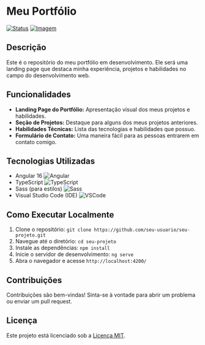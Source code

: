 # Meu Portfólio

[![Status](https://img.shields.io/badge/Status-Em%20Desenvolvimento-yellow)](https://github.com/seu-usuario/seu-projeto)
[![Imagem](https://img.shields.io/badge/Imagem-Portfolio-blueviolet)](https://github.com/seu-usuario/seu-projeto)

## Descrição

Este é o repositório do meu portfólio em desenvolvimento. Ele será uma landing page que destaca minha experiência, projetos e habilidades no campo do desenvolvimento web.

## Funcionalidades

- **Landing Page do Portfólio:** Apresentação visual dos meus projetos e habilidades.
- **Seção de Projetos:** Destaque para alguns dos meus projetos anteriores.
- **Habilidades Técnicas:** Lista das tecnologias e habilidades que possuo.
- **Formulário de Contato:** Uma maneira fácil para as pessoas entrarem em contato comigo.

## Tecnologias Utilizadas

- Angular 16 ![Angular](https://img.shields.io/badge/-Angular-DD0031?style=flat-square&logo=angular&logoColor=white)
- TypeScript ![TypeScript](https://img.shields.io/badge/-TypeScript-007ACC?style=flat-square&logo=typescript&logoColor=white)
- Sass (para estilos) ![Sass](https://img.shields.io/badge/-Sass-CC6699?style=flat-square&logo=sass&logoColor=white)
- Visual Studio Code (IDE) ![VSCode](https://img.shields.io/badge/-Visual%20Studio%20Code-007ACC?style=flat-square&logo=visual-studio-code&logoColor=white)

## Como Executar Localmente

1. Clone o repositório: `git clone https://github.com/seu-usuario/seu-projeto.git`
2. Navegue até o diretório: `cd seu-projeto`
3. Instale as dependências: `npm install`
4. Inicie o servidor de desenvolvimento: `ng serve`
5. Abra o navegador e acesse `http://localhost:4200/`

## Contribuições

Contribuições são bem-vindas! Sinta-se à vontade para abrir um problema ou enviar um pull request.

## Licença

Este projeto está licenciado sob a [Licença MIT](LICENSE).
